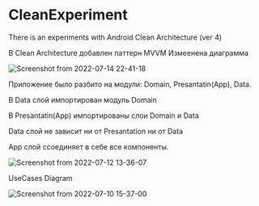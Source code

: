 # CleanExperiment

There is an experiments with Android Clean Architecture (ver 4)


В Clean Architecture добавлен паттерн MVVM 
Измеенена диаграмма


![Screenshot from 2022-07-14 22-41-18](https://user-images.githubusercontent.com/93651407/179034410-86a78517-c0e4-4006-9aff-a41216611396.png)






Приложение было разбито на модули: Domain, Presantatin(App), Data.

В Data слой импортирован модуль Domain

В Presantatin(App) импортированы слои Domain и Data

Data слой не зависит ни от Presantation ни от Data


App слой ссоединяет в себе все компоненты.

![Screenshot from 2022-07-12 13-36-07](https://user-images.githubusercontent.com/93651407/178436195-14daba54-7234-4c14-bc4a-9128a8760cba.png)






UseCases Diagram


![Screenshot from 2022-07-10 15-37-00](https://user-images.githubusercontent.com/93651407/178142804-ad429064-c849-4b2f-b4a3-55dfb43da981.png)
